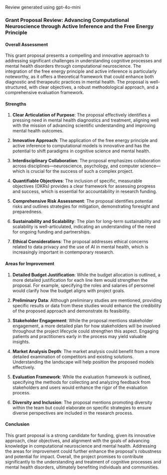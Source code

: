 Review generated using gpt-4o-mini

### Grant Proposal Review: Advancing Computational Neuroscience through Active Inference and the Free Energy Principle

#### Overall Assessment
This grant proposal presents a compelling and innovative approach to addressing significant challenges in understanding cognitive processes and mental health disorders through computational neuroscience. The integration of the free energy principle and active inference is particularly noteworthy, as it offers a theoretical framework that could enhance both diagnostic and therapeutic practices in mental health. The proposal is well-structured, with clear objectives, a robust methodological approach, and a comprehensive evaluation framework. 

#### Strengths
1. **Clear Articulation of Purpose**: The proposal effectively identifies a pressing need in mental health diagnostics and treatment, aligning well with the mission of advancing scientific understanding and improving mental health outcomes.

2. **Innovative Approach**: The application of the free energy principle and active inference to computational models is innovative and has the potential to shift paradigms in cognitive science and mental health.

3. **Interdisciplinary Collaboration**: The proposal emphasizes collaboration across disciplines—neuroscience, psychology, and computer science—which is crucial for the success of such a complex project.

4. **Quantifiable Objectives**: The inclusion of specific, measurable objectives (OKRs) provides a clear framework for assessing progress and success, which is essential for accountability in research funding.

5. **Comprehensive Risk Assessment**: The proposal identifies potential risks and outlines strategies for mitigation, demonstrating foresight and preparedness.

6. **Sustainability and Scalability**: The plan for long-term sustainability and scalability is well-articulated, indicating an understanding of the need for ongoing funding and partnerships.

7. **Ethical Considerations**: The proposal addresses ethical concerns related to data privacy and the use of AI in mental health, which is increasingly important in contemporary research.

#### Areas for Improvement
1. **Detailed Budget Justification**: While the budget allocation is outlined, a more detailed justification for each line item would strengthen the proposal. For example, specifying the roles and salaries of personnel would clarify how the budget aligns with project goals.

2. **Preliminary Data**: Although preliminary studies are mentioned, providing specific results or data from these studies would enhance the credibility of the proposed approach and demonstrate its feasibility.

3. **Stakeholder Engagement**: While the proposal mentions stakeholder engagement, a more detailed plan for how stakeholders will be involved throughout the project lifecycle could strengthen this aspect. Engaging patients and practitioners early in the process may yield valuable insights.

4. **Market Analysis Depth**: The market analysis could benefit from a more detailed examination of competitors and existing solutions. Understanding the landscape will help position the proposed models effectively.

5. **Evaluation Framework**: While the evaluation framework is outlined, specifying the methods for collecting and analyzing feedback from stakeholders and users would enhance the rigor of the evaluation process.

6. **Diversity and Inclusion**: The proposal mentions promoting diversity within the team but could elaborate on specific strategies to ensure diverse perspectives are included in the research process.

#### Conclusion
This grant proposal is a strong candidate for funding, given its innovative approach, clear objectives, and alignment with the goals of advancing knowledge in computational neuroscience and mental health. Addressing the areas for improvement could further enhance the proposal's robustness and potential for impact. Overall, the project promises to contribute significantly to the understanding and treatment of cognitive processes and mental health disorders, ultimately benefiting individuals and communities.